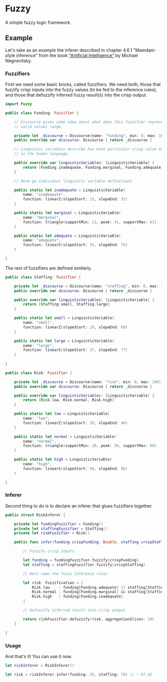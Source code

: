 # Fuzzy

A simple fuzzy logic framework.

## Example

Let's take as an example the inferer described in chapter 4.6.1 "Mamdani-style inference" from the book 
["Artificial Intelligence"](https://www.google.nl/url?sa=t&rct=j&q=&esrc=s&source=web&cd=1&cad=rja&uact=8&ved=0ahUKEwiIg6_CoKbQAhUMlxoKHQG-ArwQFggdMAA&url=http%3A%2F%2Fwww.academia.dk%2FBiologiskAntropologi%2FEpidemiologi%2FDataMining%2FArtificial_Intelligence-A_Guide_to_Intelligent_Systems.pdf)
by Michael Negnevitsky.

### Fuzzifiers

First we need some basic bricks, called fuzzifiers.  We need both, those that fuzzify crisp inputs 
into the fuzzy values (to be fed to the inference rules), and those that defuzzify inferred 
fuzzy result(s) into the crisp output.

````swift
import Fuzzy

public class Funding: Fuzzifier {

    // Discourse gives some idea about what does this fuzzifier represent, and indicates its 
    // valid values range. 

    private let _discourse = Discourse(name: "funding", min: 0, max: 100)
    public override var discourse: Discourse { return _discourse }

    // Linguistic variables describe how each particular crisp value maps onto fuzzy sets described
    // in the human language.

    public override var linguisticVariables: [LinguisticVariable] {
        return [Funding.inadequate, Funding.marginal, Funding.adequate]
    }

    // Here go individual linguistic variable definitions

    public static let inadequate = LinguisticVariable(
        name: "inadequate",
        function: linearZ(slopeStart: 15, slopeEnd: 35)
    )

    public static let marginal = LinguisticVariable(
        name: "marginal",
        function: triangle(supportMin: 21, peak: 41, supportMax: 61)
    )

    public static let adequate = LinguisticVariable(
        name: "adequate",
        function: linearS(slopeStart: 55, slopeEnd: 75)
    )

}
````

The rest of fuzzifiers are defined similarly.

````swift
public class Staffing: Fuzzifier {

    private let _discourse = Discourse(name: "staffing", min: 0, max: 100)
    public override var discourse: Discourse { return _discourse }

    public override var linguisticVariables: [LinguisticVariable] {
        return [Staffing.small, Staffing.large]
    }

    public static let small = LinguisticVariable(
        name: "small",
        function: linearZ(slopeStart: 29, slopeEnd: 69)
    )

    public static let large = LinguisticVariable(
        name: "large",
        function: linearS(slopeStart: 37, slopeEnd: 77)
    )
    
}

public class Risk: Fuzzifier {

    private let _discourse = Discourse(name: "risk", min: 0, max: 100)
    public override var discourse: Discourse { return _discourse }

    public override var linguisticVariables: [LinguisticVariable] {
        return [Risk.low, Risk.normal, Risk.high]
    }

    public static let low = LinguisticVariable(
        name: "low",
        function: linearZ(slopeStart: 20, slopeEnd: 40)
    )

    public static let normal = LinguisticVariable(
        name: "normal",
        function: triangle(supportMin: 20, peak: 50, supportMax: 80)
    )

    public static let high = LinguisticVariable(
        name: "high",
        function: linearS(slopeStart: 60, slopeEnd: 80)
    )

}
````

### Inferer

Second thing to do is to declare an inferer that glues fuzzifiers together.

````swift
public struct RiskInferer {

    private let fundingFuzzifier = Funding()
    private let staffingFuzzifier = Staffing()
    private let riskFuzzifier = Risk()

    public func infer(funding crispFunding: Double, staffing crispStaffing: Double) -> Double {

        // Fuzzify crisp inputs

        let funding = fundingFuzzifier.fuzzify(crispFunding)
        let staffing = staffingFuzzifier.fuzzify(crispStaffing)

        // Here come the fuzzy inference rules

        let risk: Fuzzification = [
            Risk.low    : funding[Funding.adequate] || staffing[Staffing.small], // You can use traditional
            Risk.normal : funding[Funding.marginal] && staffing[Staffing.large], // logical operators
            Risk.high   : funding[Funding.inadequate]
        ]

        // Defuzzify inferred result into crisp output

        return riskFuzzifier.defuzzify(risk, aggregationSlices: 10)
    }

}
````

### Usage

And that's it!  You can use it now.

````swift
let riskInferer = RiskInferer()

let risk = riskInferer.infer(funding: 35, staffing: 70) // ~ 67.42
````
